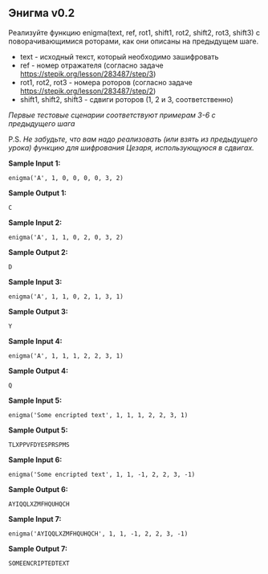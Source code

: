 ## Энигма v0.2

Реализуйте функцию enigma(text, ref, rot1, shift1, rot2, shift2, rot3, shift3) с поворачивающимися роторами, как они описаны на предыдущем шаге.

-    text - исходный текст, который необходимо зашифровать
-    ref - номер отражателя (согласно задаче https://stepik.org/lesson/283487/step/3)
-    rot1, rot2, rot3 - номера роторов (согласно задаче https://stepik.org/lesson/283487/step/2)
-    shift1, shift2, shift3 - сдвиги роторов (1, 2 и 3, соответственно)

_Первые тестовые сценарии соответствуют примерам 3-6 с предыдущего шага_

P.S. _Не забудьте, что вам надо реализовать (или взять из предыдущего урока) функцию для шифрования Цезаря, использующуюся в сдвигах._

**Sample Input 1:**

```commandline
enigma('A', 1, 0, 0, 0, 0, 3, 2)
```

**Sample Output 1:**

```commandline
C
```

**Sample Input 2:**

```commandline
enigma('A', 1, 1, 0, 2, 0, 3, 2)
```

**Sample Output 2:**

```commandline
D
```

**Sample Input 3:**

```commandline
enigma('A', 1, 1, 0, 2, 1, 3, 1)
```

**Sample Output 3:**

```commandline
Y
```

**Sample Input 4:**

```commandline
enigma('A', 1, 1, 1, 2, 2, 3, 1)
```

**Sample Output 4:**

```commandline
Q
```

**Sample Input 5:**

```commandline
enigma('Some encripted text', 1, 1, 1, 2, 2, 3, 1)
```

**Sample Output 5:**

```commandline
TLXPPVFDYESPRSPMS
```

**Sample Input 6:**

```commandline
enigma('Some encripted text', 1, 1, -1, 2, 2, 3, -1)
```

**Sample Output 6:**

```commandline
AYIQQLXZMFHQUHQCH
```

**Sample Input 7:**

```commandline
enigma('AYIQQLXZMFHQUHQCH', 1, 1, -1, 2, 2, 3, -1)
```

**Sample Output 7:**

```commandline
SOMEENCRIPTEDTEXT
```
